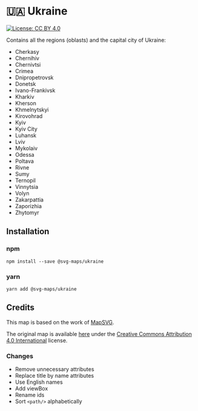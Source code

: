 # 🇺🇦 Ukraine

[![License: CC BY 4.0](https://img.shields.io/badge/License-CC%20BY%204.0-blue.svg)](https://creativecommons.org/licenses/by/4.0/)

Contains all the regions (oblasts) and the capital city of Ukraine:
* Cherkasy
* Chernihiv
* Chernivtsi
* Crimea
* Dnipropetrovsk
* Donetsk
* Ivano-Frankivsk
* Kharkiv
* Kherson
* Khmelnytskyi
* Kirovohrad
* Kyiv
* Kyiv City
* Luhansk
* Lviv
* Mykolaiv
* Odessa
* Poltava
* Rivne
* Sumy
* Ternopil
* Vinnytsia
* Volyn
* Zakarpattia
* Zaporizhia
* Zhytomyr

## Installation

### npm

`npm install --save @svg-maps/ukraine`

### yarn

`yarn add @svg-maps/ukraine`

## Credits

This map is based on the work of [MapSVG](https://mapsvg.com).

The original map is available [here](https://mapsvg.com/maps/ukraine) under the [Creative Commons Attribution 4.0 International](https://creativecommons.org/licenses/by/4.0/) license.

### Changes

* Remove unnecessary attributes
* Replace title by name attributes
* Use English names
* Add viewBox
* Rename ids
* Sort `<path/>` alphabetically
